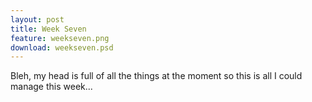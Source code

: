 ```yaml
---
layout: post
title: Week Seven
feature: weekseven.png
download: weekseven.psd
---
```

Bleh, my head is full of all the things at the moment so this is all I could manage this week...